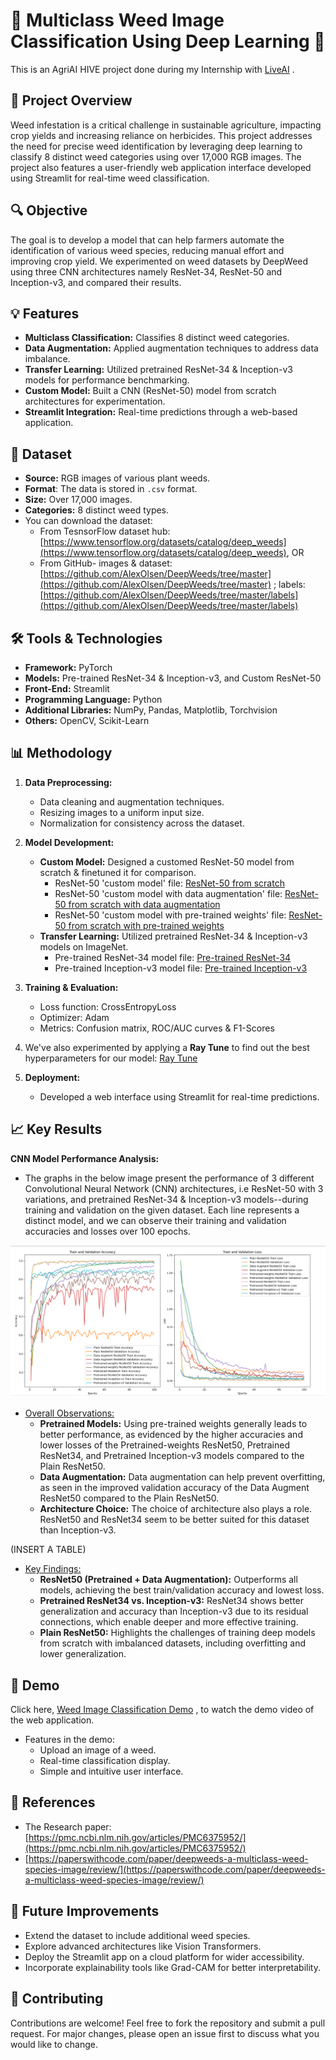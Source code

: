 # 🌱 Multiclass Weed Image Classification Using Deep Learning 🌾
This is an AgriAI HIVE project done during my Internship with [LiveAI](https://www.liveai.eu/) .

## 🌟 Project Overview
Weed infestation is a critical challenge in sustainable agriculture, impacting crop yields and increasing reliance on herbicides. This project addresses the need for precise weed identification by leveraging deep learning to classify 8 distinct weed categories using over 17,000 RGB images. The project also features a user-friendly web application interface developed using Streamlit for real-time weed classification.

## 🔍 Objective
The goal is to develop a model that can help farmers automate the identification of various weed species, reducing manual effort and improving crop yield. We experimented on weed datasets by DeepWeed using three CNN architectures namely ResNet-34, ResNet-50 and Inception-v3, and compared their results.

## 💡 Features
* **Multiclass Classification:** Classifies 8 distinct weed categories.
* **Data Augmentation:** Applied augmentation techniques to address data imbalance.
* **Transfer Learning:** Utilized pretrained ResNet-34 & Inception-v3 models for performance benchmarking. 
* **Custom Model:** Built a CNN (ResNet-50) model from scratch architectures for experimentation.
* **Streamlit Integration:** Real-time predictions through a web-based application.

 ## 📂 Dataset
* **Source:** RGB images of various plant weeds.
* **Format**: The data is stored in `.csv` format. 
* **Size:** Over 17,000 images.
* **Categories:** 8 distinct weed types.
* You can download the dataset:
    * From TesnsorFlow dataset hub: [https://www.tensorflow.org/datasets/catalog/deep_weeds](https://www.tensorflow.org/datasets/catalog/deep_weeds), OR 
    * From GitHub- images & dataset: [https://github.com/AlexOlsen/DeepWeeds/tree/master](https://github.com/AlexOlsen/DeepWeeds/tree/master) ; labels: [https://github.com/AlexOlsen/DeepWeeds/tree/master/labels](https://github.com/AlexOlsen/DeepWeeds/tree/master/labels) 

## 🛠️ Tools & Technologies
* **Framework:** PyTorch
* **Models:** Pre-trained ResNet-34 & Inception-v3, and Custom ResNet-50 
* **Front-End:** Streamlit
* **Programming Language:** Python
* **Additional Libraries:** NumPy, Pandas, Matplotlib, Torchvision
* **Others:** OpenCV, Scikit-Learn

## 📊 Methodology
1. **Data Preprocessing:**
   * Data cleaning and augmentation techniques.
   * Resizing images to a uniform input size.
   * Normalization for consistency across the dataset.

2. **Model Development:**
   * **Custom Model:** Designed a customed ResNet-50 model from scratch & finetuned it for comparison.
     * ResNet-50 'custom model' file: [ResNet-50 from scratch](/1-resnet50-from-scratch-plain-final.ipynb)
     * ResNet-50 'custom model with data augmentation' file: [ResNet-50 from scratch with data augmentation](/2-resnet50-from-scratch-data-augmentation-final.ipynb)
     * ResNet-50 'custom model with pre-trained weights' file: [ResNet-50 from scratch with pre-trained weights](/3-resnet50-from-scratch-pre-trained-weight-final.ipynb)
   * **Transfer Learning:** Utilized pretrained ResNet-34 & Inception-v3 models on ImageNet.
     * Pre-trained ResNet-34 model file: [Pre-trained ResNet-34](/4-resnet34-pre-trained-model-final.ipynb)
     * Pre-trained Inception-v3 model file: [Pre-trained Inception-v3](/5-inception-v3-pre-trained-model-final.ipynb)

3. **Training & Evaluation:**
   * Loss function: CrossEntropyLoss
   * Optimizer: Adam
   * Metrics: Confusion matrix, ROC/AUC curves & F1-Scores
   
4. We've also experimented by applying a **Ray Tune** to find out the best hyperparameters for our model: [Ray Tune](/6_ray_tuner_final.ipynb)
   
5. **Deployment:**
   * Developed a web interface using Streamlit for real-time predictions.

## 📈 Key Results
**CNN Model Performance Analysis:**

* The graphs in the below image present the performance of 3 different Convolutional Neural Network (CNN) architectures, i.e ResNet-50 with 3 variations, and pretrained ResNet-34 & Inception-v3 models--during training and validation on the given dataset. Each line represents a distinct model, and we can observe their training and validation accuracies and losses over 100 epochs.

![Screenshot of the graphs of 'train-val accuracies-losses for all the models'](/train-val-accuracies-losses-for-all-models.png)

* <ins>Overall Observations:</ins>
  * **Pretrained Models:** Using pre-trained weights generally leads to better performance, as evidenced by the higher accuracies and lower losses of the Pretrained-weights ResNet50, Pretrained ResNet34, and Pretrained Inception-v3 models compared to the Plain ResNet50.
  * **Data Augmentation:** Data augmentation can help prevent overfitting, as seen in the improved validation accuracy of the Data Augment ResNet50 compared to the Plain ResNet50.
  * **Architecture Choice:** The choice of architecture also plays a role. ResNet50 and ResNet34 seem to be better suited for this dataset than Inception-v3.

(INSERT A TABLE)

* <ins>Key Findings:</ins>   
  * **ResNet50 (Pretrained + Data Augmentation):** Outperforms all models, achieving the best train/validation accuracy and lowest loss.
  * **Pretrained ResNet34 vs. Inception-v3:** ResNet34 shows better generalization and accuracy than Inception-v3 due to its residual connections, which enable deeper and more effective training.
  * **Plain ResNet50:** Highlights the challenges of training deep models from scratch with imbalanced datasets, including overfitting and lower generalization.

## 🎥 Demo
Click here, [Weed Image Classification Demo](/Streamlit_Agri_Project.gif) , to watch the demo video of the web application.
* Features in the demo:
  * Upload an image of a weed.
  * Real-time classification display.
  * Simple and intuitive user interface.

## 📘 References
* The Research paper: [https://pmc.ncbi.nlm.nih.gov/articles/PMC6375952/](https://pmc.ncbi.nlm.nih.gov/articles/PMC6375952/)
* [https://paperswithcode.com/paper/deepweeds-a-multiclass-weed-species-image/review/](https://paperswithcode.com/paper/deepweeds-a-multiclass-weed-species-image/review/)

## 🚀 Future Improvements
* Extend the dataset to include additional weed species.
* Explore advanced architectures like Vision Transformers.
* Deploy the Streamlit app on a cloud platform for wider accessibility.
* Incorporate explainability tools like Grad-CAM for better interpretability.

## 🤝 Contributing
Contributions are welcome! Feel free to fork the repository and submit a pull request. For major changes, please open an issue first to discuss what you would like to change.


